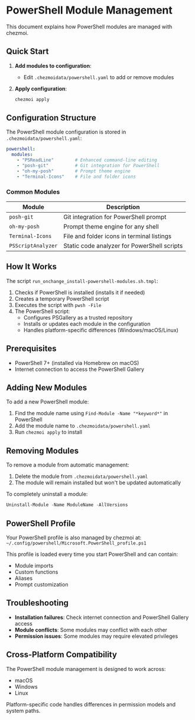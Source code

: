 # PowerShell Module Management

This document explains how PowerShell modules are managed with chezmoi.

## Quick Start

1. **Add modules to configuration**:
   - Edit `.chezmoidata/powershell.yaml` to add or remove modules

2. **Apply configuration**:
   ```bash
   chezmoi apply
   ```

## Configuration Structure

The PowerShell module configuration is stored in `.chezmoidata/powershell.yaml`:

```yaml
powershell:
  modules:
    - "PSReadLine"        # Enhanced command-line editing
    - "posh-git"          # Git integration for PowerShell
    - "oh-my-posh"        # Prompt theme engine
    - "Terminal-Icons"    # File and folder icons
```

### Common Modules

| Module             | Description                                 |
| ------------------ | ------------------------------------------- |
| `posh-git`         | Git integration for PowerShell prompt       |
| `oh-my-posh`       | Prompt theme engine for any shell           |
| `Terminal-Icons`   | File and folder icons in terminal listings  |
| `PSScriptAnalyzer` | Static code analyzer for PowerShell scripts |

## How It Works

The script `run_onchange_install-powershell-modules.sh.tmpl`:

1. Checks if PowerShell is installed (installs it if needed)
2. Creates a temporary PowerShell script
3. Executes the script with `pwsh -File`
4. The PowerShell script:
   - Configures PSGallery as a trusted repository
   - Installs or updates each module in the configuration
   - Handles platform-specific differences (Windows/macOS/Linux)

## Prerequisites

- PowerShell 7+ (installed via Homebrew on macOS)
- Internet connection to access the PowerShell Gallery

## Adding New Modules

To add a new PowerShell module:

1. Find the module name using `Find-Module -Name "*keyword*"` in PowerShell
2. Add the module name to `.chezmoidata/powershell.yaml`
3. Run `chezmoi apply` to install

## Removing Modules

To remove a module from automatic management:

1. Delete the module from `.chezmoidata/powershell.yaml`
2. The module will remain installed but won't be updated automatically

To completely uninstall a module:

```powershell
Uninstall-Module -Name ModuleName -AllVersions
```

## PowerShell Profile

Your PowerShell profile is also managed by chezmoi at:
`~/.config/powershell/Microsoft.PowerShell_profile.ps1`

This profile is loaded every time you start PowerShell and can contain:
- Module imports
- Custom functions
- Aliases
- Prompt customization

## Troubleshooting

- **Installation failures**: Check internet connection and PowerShell Gallery access
- **Module conflicts**: Some modules may conflict with each other
- **Permission issues**: Some modules may require elevated privileges

## Cross-Platform Compatibility

The PowerShell module management is designed to work across:
- macOS
- Windows
- Linux

Platform-specific code handles differences in permission models and system paths.